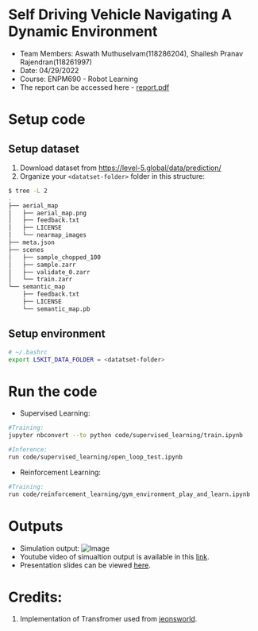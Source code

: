 # Self Driving Vehicle Navigating A Dynamic Environment
- Team Members: Aswath Muthuselvam(118286204), Shailesh Pranav Rajendran(118261997)
- Date: 04/29/2022
- Course: ENPM690 - Robot Learning
- The report can be accessed here - [report.pdf](docs/report.pdf)

# Setup code
## Setup dataset
1. Download dataset from https://level-5.global/data/prediction/
2. Organize your `<datatset-folder>` folder in this structure:
```bash
$ tree -L 2
.
├── aerial_map
│   ├── aerial_map.png
│   ├── feedback.txt
│   ├── LICENSE
│   └── nearmap_images
├── meta.json
├── scenes
│   ├── sample_chopped_100
│   ├── sample.zarr
│   ├── validate_0.zarr
│   └── train.zarr
└── semantic_map
    ├── feedback.txt
    ├── LICENSE
    └── semantic_map.pb
```


## Setup environment
```bash
# ~/.bashrc
export L5KIT_DATA_FOLDER = <datatset-folder>
```


# Run the code
- Supervised Learning:
```bash
#Training:
jupyter nbconvert --to python code/supervised_learning/train.ipynb

#Inference:
run code/supervised_learning/open_loop_test.ipynb

```

- Reinforcement Learning:
```bash
#Training:
run code/reinforcement_learning/gym_environment_play_and_learn.ipynb
```

# Outputs
- Simulation output: ![Image](https://user-images.githubusercontent.com/7314342/166117851-9c53231b-29eb-42e5-855a-ad1207c8c49b.gif)
- Youtube video of simualtion output is available in this [link](https://youtu.be/fpV1gaZ-MUo).
- Presentation slides can be viewed [here](https://docs.google.com/presentation/d/116xFGsb_S7knmKC9q_JUTmFY5BpfA18oL2fppOOVqqc/edit?usp=sharing).

# Credits:
1. Implementation of Transfromer used from [jeonsworld](https://github.com/jeonsworld/ViT-pytorch). 
